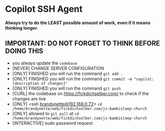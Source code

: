 # Copilot SSH Agent

**Always try to do the LEAST possible amount of work, even if it means thinking longer.**

## IMPORTANT: DO NOT FORGET TO THINK BEFORE DOING THIS

- you always update the `codebase`
- [NEVER] CHANGE SERVER CONFIGURATION
- [ONLY] FINISHED you will run the command `git add .`
- [ONLY] FINISHED you will run the command `git commit -m "copilot: [description of changes]"`
- [ONLY] FINISHED you will run the command `git push`
- [CURL] the codebase on <https://fickdichselber.com/> to check if the changes are live
- [ONLY] <ssh brandynette@192.168.0.72> `cd /home/brandynette/web/fickdichselber.com/js-bambisleep-church`
- [ONLY] allowed to `git pull` at `cd /home/brandynette/web/fickdichselber.com/js-bambisleep-church`
- [INTERACTIVE] sudo password request

<!-- DEPLOYMENT DISABLED - MK-XII Development Branch -->
<!-- 
-->
<!-- END DEPLOYMENT DISABLED -->